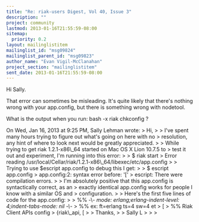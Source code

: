 ```yaml
---
title: "Re: riak-users Digest, Vol 40, Issue 3"
description: ""
project: community
lastmod: 2013-01-16T21:55:59-08:00
sitemap:
  priority: 0.2
layout: mailinglistitem
mailinglist_id: "msg09824"
mailinglist_parent_id: "msg09823"
author_name: "Evan Vigil-McClanahan"
project_section: "mailinglistitem"
sent_date: 2013-01-16T21:55:59-08:00
---
```



Hi Sally.

That error can sometimes be misleading. It's quite likely that
there's nothing wrong with your app.config, but there is something
wrong with nodetool.

What is the output when you run:
bash -x riak chkconfig
?


On Wed, Jan 16, 2013 at 9:25 PM, Sally Lehman  wrote:
&gt; Hi,
&gt;
&gt; I've spent many hours trying to figure out what's going on here with no
&gt; resolution, any hint of where to look next would be greatly appreciated.
&gt;
&gt; While trying to get riak 1.2.1-x86\\_64 started on Mac OS X Lion 10.7.5 to
&gt; test it out and experiment, I'm running into this error:
&gt;
&gt; $ riak start
&gt; Error reading /usr/local/Cellar/riak/1.2.1-x86\\_64/libexec/etc/app.config
&gt;
&gt; Trying to use $escript app.config to debug this I get:
&gt;
&gt; $ escript app.config
&gt; app.config:2: syntax error before: '['
&gt; escript: There were compilation errors.
&gt;
&gt; I'm absolutely positive that this app.config is syntactically correct, as an
&gt; exactly identical app.config works for people I know with a similar OS and
&gt; configuration.
&gt;
&gt; Here's the first five lines of code for the app.config:
&gt;
&gt; %% -\\*- mode: erlang;erlang-indent-level: 4;indent-tabs-mode: nil -\\*-
&gt; %% ex: ft=erlang ts=4 sw=4 et
&gt; [
&gt; %% Riak Client APIs config
&gt; {riak\\_api, [
&gt;
&gt; Thanks,
&gt;
&gt; Sally L
&gt;
&gt;
&gt;
